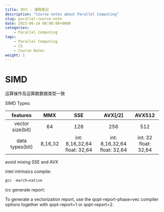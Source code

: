 ```yaml
---
title: 并行 - 课程笔记
description: "Course notes about Parallel Computing"
slug: parallel-course-note
date: 2023-06-24 00:00:00+0000
categories:
    - Parallel Computing
tags:
    - Parallel Computing
    - CS
    - Course Notes
weight: 1
---
```


# SIMD

运算操作及运算数数据类型一致

SIMD Types:

|features|MMX|SSE|AVX[/2]|AVX512|
|:-:|:-:|:-:|:-:|:-:|
|vector size(bit)|64|128|256|512|
|data types(bit)|8,16,32|int: 8,16,32,64<br>float: 32,64|int: 8,16,32,64<br>float: 32,64|int: 32<br>float: 32,64|

avoid mixing SSE and AVX

intel intrinsics compile:

```C
gcc -march=native
```

icc generate report:

To generate a vectorization report, use the qopt-report-phase=vec compiler options together with qopt-report=1 or qopt-report=2.